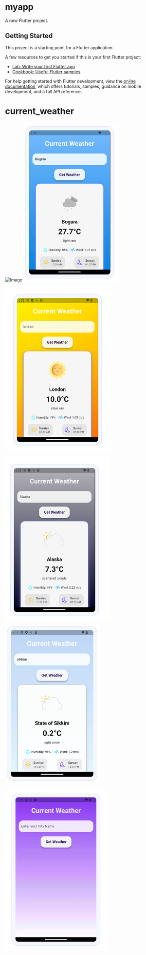 # myapp

A new Flutter project.

## Getting Started

This project is a starting point for a Flutter application.

A few resources to get you started if this is your first Flutter project:

- [Lab: Write your first Flutter app](https://docs.flutter.dev/get-started/codelab)
- [Cookbook: Useful Flutter samples](https://docs.flutter.dev/cookbook)

For help getting started with Flutter development, view the
[online documentation](https://docs.flutter.dev/), which offers tutorials,
samples, guidance on mobile development, and a full API reference.
# current_weather
![Image](https://github.com/user-attachments/assets/f1d33a92-39d1-4178-be3e-d96ff03fc299)
![Rainy](https://raw.githubusercontent.com/pubsaasha/Weather/6e8f813c08d0035c05e05193fbd9837da4dd5807/Rainy.PNG)

![Sunny](https://raw.githubusercontent.com/pubsaasha/Weather/6e8f813c08d0035c05e05193fbd9837da4dd5807/Sunny.PNG)

![Cloudy](https://raw.githubusercontent.com/pubsaasha/Weather/6e8f813c08d0035c05e05193fbd9837da4dd5807/Cloudy.PNG)

![Snow](https://raw.githubusercontent.com/pubsaasha/Weather/7a2101c6e3d8b457d1bf9040b1f13b68016ede28/snow.PNG)

![Display](https://raw.githubusercontent.com/pubsaasha/Weather/6e8f813c08d0035c05e05193fbd9837da4dd5807/display.PNG)
